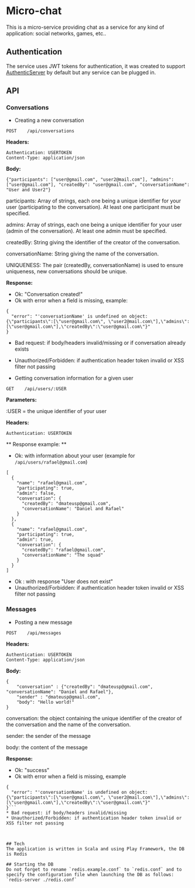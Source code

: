 # Micro-chat
This is a micro-service providing chat as a service for any kind of application: social networks, games, etc..

## Authentication
The service uses JWT tokens for authentication, it was created to support [AuthenticServer](https://github.com/dmateusp/authentic-server) by default but any service can be plugged in.

## API

### Conversations

* Creating a new conversation

`POST    /api/conversations`

**Headers:**
```
Authentication: USERTOKEN
Content-Type: application/json
```

**Body:**
```
{"participants": ["user@gmail.com", "user2@mail.com"], "admins": ["user@gmail.com"], "createdBy": "user@gmail.com", "conversationName": "User and User2"}
```
participants: Array of strings, each one being a unique identifier for your user (participating to the conversation). At least one participant must be specified.

admins: Array of strings, each one being a unique identifier for your user (admin of the conversation). At least one admin must be specified.

createdBy: String giving the identifier of the creator of the conversation.

conversationName: String giving the name of the conversation.

UNIQUENESS: The pair (createdBy, conversationName) is used to ensure uniqueness, new conversations should be unique.

**Response:**
* Ok: "Conversation created!"
* Ok with error when a field is missing, example:
```
{
  "error": "'conversationName' is undefined on object: {\"participants\":[\"user@gmail.com\", \"user2@mail.com\"],\"admins\":[\"user@gmail.com\"],\"createdBy\":\"user@gmail.com\"}"
}
```
* Bad request: if body/headers invalid/missing or if conversation already exists
* Unauthorized/Forbidden: if authentication header token invalid or XSS filter not passing


* Getting conversation information for a given user

`GET    /api/users/:USER`

**Parameters:**

:USER = the unique identifier of your user

**Headers:**
```
Authentication: USERTOKEN
```

** Response example: **
* Ok: with information about your user (example for `/api/users/rafael@gmail.com`)
```
[
  {
    "name": "rafael@gmail.com",
    "participating": true,
    "admin": false,
    "conversation": {
      "createdBy": "dmateusp@gmail.com",
      "conversationName": "Daniel and Rafael"
    }
  },
  {
    "name": "rafael@gmail.com",
    "participating": true,
    "admin": true,
    "conversation": {
      "createdBy": "rafael@gmail.com",
      "conversationName": "The squad"
    }
  }
]
```
* Ok : with response "User does not exist"
* Unauthorized/Forbidden: if authentication header token invalid or XSS filter not passing

### Messages

* Posting a new message

`POST    /api/messages`


**Headers:**
```
Authentication: USERTOKEN
Content-Type: application/json
```

**Body:**
```
{
	"conversation" : {"createdBy": "dmateusp@gmail.com", "conversationName": "Daniel and Rafael"},
	"sender" : "dmateusp@gmail.com",
	"body": "Hello world!"
}
```
conversation: the object containing the unique identifier of the creator of the conversation and the name of the conversation.

sender: the sender of the message

body: the content of the message

**Response:**
* Ok: "success"
* Ok with error when a field is missing, example
```
{
  "error": "'conversationName' is undefined on object: {\"participants\":[\"user@gmail.com\", \"user2@mail.com\"],\"admins\":[\"user@gmail.com\"],\"createdBy\":\"user@gmail.com\"}"
}```
* Bad request: if body/headers invalid/missing
* Unauthorized/Forbidden: if authentication header token invalid or XSS filter not passing



## Tech
The application is written in Scala and using Play Framework, the DB is Redis

## Starting the DB
Do not forget to rename `redis.example.conf` to `redis.conf` and to specify the configuration file when launching the DB as follows: `redis-server ./redis.conf`
